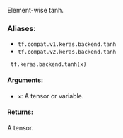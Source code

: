 Element-wise tanh.
### Aliases:
- `tf.compat.v1.keras.backend.tanh`
- `tf.compat.v2.keras.backend.tanh`

```
 tf.keras.backend.tanh(x)
```
#### Arguments:
- `x`: A tensor or variable.
#### Returns:
A tensor.

